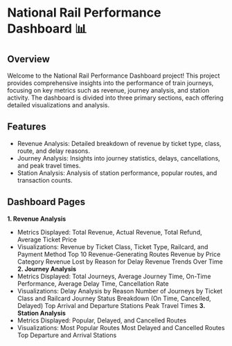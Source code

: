 # National Rail Performance Dashboard 📊
## Overview
Welcome to the National Rail Performance Dashboard project! This project provides comprehensive insights into the performance of train journeys, focusing on key metrics such as revenue, journey analysis, and station activity. The dashboard is divided into three primary sections, each offering detailed visualizations and analysis.

## Features
- Revenue Analysis: Detailed breakdown of revenue by ticket type, class, route, and delay reasons.
- Journey Analysis: Insights into journey statistics, delays, cancellations, and peak travel times.
- Station Analysis: Analysis of station performance, popular routes, and transaction counts.
## Dashboard Pages
**1. Revenue Analysis**
- Metrics Displayed: Total Revenue, Actual Revenue, Total Refund, Average Ticket Price
- Visualizations:
Revenue by Ticket Class, Ticket Type, Railcard, and Payment Method
Top 10 Revenue-Generating Routes
Revenue by Price Category
Revenue Lost by Reason for Delay
Revenue Trends Over Time
**2. Journey Analysis**
- Metrics Displayed: Total Journeys, Average Journey Time, On-Time Performance, Average Delay Time, Cancellation Rate
- Visualizations:
Delay Analysis by Reason
Number of Journeys by Ticket Class and Railcard
Journey Status Breakdown (On Time, Cancelled, Delayed)
Top Arrival and Departure Stations
Peak Travel Times
**3. Station Analysis**
- Metrics Displayed: Popular, Delayed, and Cancelled Routes
- Visualizations:
Most Popular Routes
Most Delayed and Cancelled Routes
Top Departure and Arrival Stations
